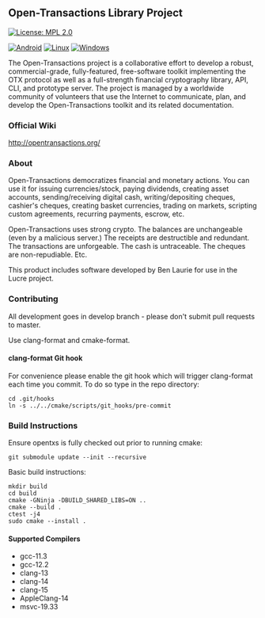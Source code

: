 ## Open-Transactions Library Project

[![License: MPL 2.0](https://img.shields.io/badge/License-MPL%202.0-brightgreen.svg)](https://opensource.org/licenses/MPL-2.0)

[![Android](https://github.com/open-transactions/opentxs/workflows/Android/badge.svg)](https://github.com/Open-Transactions/opentxs/actions)
[![Linux](https://github.com/open-transactions/opentxs/workflows/Linux/badge.svg)](https://github.com/Open-Transactions/opentxs/actions)
[![Windows](https://github.com/open-transactions/opentxs/workflows/Windows/badge.svg)](https://github.com/Open-Transactions/opentxs/actions)

The Open-Transactions project is a collaborative effort to develop a robust,
commercial-grade, fully-featured, free-software toolkit implementing the OTX
protocol as well as a full-strength financial cryptography library, API, CLI,
and prototype server. The project is managed by a worldwide community of
volunteers that use the Internet to communicate, plan, and develop the
Open-Transactions toolkit and its related documentation.

### Official Wiki

http://opentransactions.org/

### About

Open-Transactions democratizes financial and monetary actions. You can use it
for issuing currencies/stock, paying dividends, creating asset accounts,
sending/receiving digital cash, writing/depositing cheques, cashier's cheques,
creating basket currencies, trading on markets, scripting custom agreements,
recurring payments, escrow, etc.

Open-Transactions uses strong crypto. The balances are unchangeable (even by a
malicious server.) The receipts are destructible and redundant. The transactions
are unforgeable. The cash is untraceable. The cheques are non-repudiable. Etc.

This product includes software developed by Ben Laurie for use in the Lucre
project.

### Contributing

All development goes in develop branch - please don't submit pull requests to
master.

Use clang-format and cmake-format.

#### clang-format Git hook

For convenience please enable the git hook which will trigger clang-format each
time you commit. To do so type in the repo directory:

    cd .git/hooks
    ln -s ../../cmake/scripts/git_hooks/pre-commit

### Build Instructions

Ensure opentxs is fully checked out prior to running cmake:

    git submodule update --init --recursive

Basic build instructions:

    mkdir build
    cd build
    cmake -GNinja -DBUILD_SHARED_LIBS=ON ..
    cmake --build .
    ctest -j4
    sudo cmake --install .

#### Supported Compilers

- gcc-11.3
- gcc-12.2
- clang-13
- clang-14
- clang-15
- AppleClang-14
- msvc-19.33
